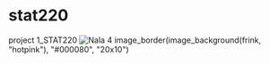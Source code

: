 # stat220
project 1_STAT220
![Nala 4](https://user-images.githubusercontent.com/126633684/222025927-a74dd452-490b-488d-80cf-02ba7c0ec7d6.jpg)
image_border(image_background(frink, "hotpink"), "#000080", "20x10")

